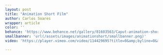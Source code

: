 ```yaml
---
layout: post
title: "Animation Short Film"
author: Carlos Soares
wrapper: article
color: ''
behance: 'https://www.behance.net/gallery/81603563/Caput-animation-short-film'
smallbanner: 'url(/assets/images/animationshort/smallbanner.png)'
video: 'https://player.vimeo.com/video/114429695?title=0&amp;byline=0&amp;portrait=0&amp;color=800D69&amp;autoplay=0&amp;loop=1'

---
```

